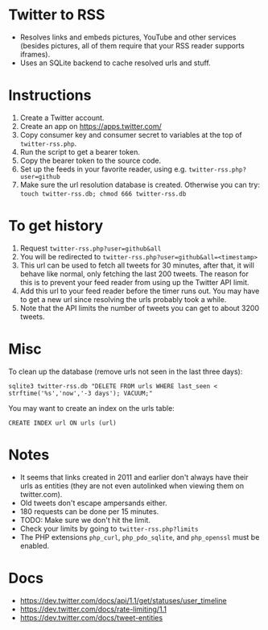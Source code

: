 # Twitter to RSS

- Resolves links and embeds pictures, YouTube and other services (besides pictures, all of them require that your RSS reader supports iframes).
- Uses an SQLite backend to cache resolved urls and stuff.


# Instructions

1. Create a Twitter account.
2. Create an app on https://apps.twitter.com/
3. Copy consumer key and consumer secret to variables at the top of `twitter-rss.php`.
4. Run the script to get a bearer token.
5. Copy the bearer token to the source code.
6. Set up the feeds in your favorite reader, using e.g. `twitter-rss.php?user=github`
7. Make sure the url resolution database is created. Otherwise you can try: `touch twitter-rss.db; chmod 666 twitter-rss.db`


# To get history

1. Request `twitter-rss.php?user=github&all`
2. You will be redirected to `twitter-rss.php?user=github&all=<timestamp>`
3. This url can be used to fetch all tweets for 30 minutes, after that, it will behave like normal, only fetching the last 200 tweets. The reason for this is to prevent your feed reader from using up the Twitter API limit.
4. Add this url to your feed reader before the timer runs out. You may have to get a new url since resolving the urls probably took a while.
5. Note that the API limits the number of tweets you can get to about 3200 tweets.


# Misc

To clean up the database (remove urls not seen in the last three days):
```
sqlite3 twitter-rss.db "DELETE FROM urls WHERE last_seen < strftime('%s','now','-3 days'); VACUUM;"
```

You may want to create an index on the urls table:
```
CREATE INDEX url ON urls (url)
```


# Notes

- It seems that links created in 2011 and earlier don't always have their urls as entities (they are not even autolinked when viewing them on twitter.com).
- Old tweets don't escape ampersands either.
- 180 requests can be done per 15 minutes.
- TODO: Make sure we don't hit the limit.
- Check your limits by going to `twitter-rss.php?limits`
- The PHP extensions `php_curl`, `php_pdo_sqlite`, and `php_openssl` must be enabled.


# Docs

- https://dev.twitter.com/docs/api/1.1/get/statuses/user_timeline
- https://dev.twitter.com/docs/rate-limiting/1.1
- https://dev.twitter.com/docs/tweet-entities

